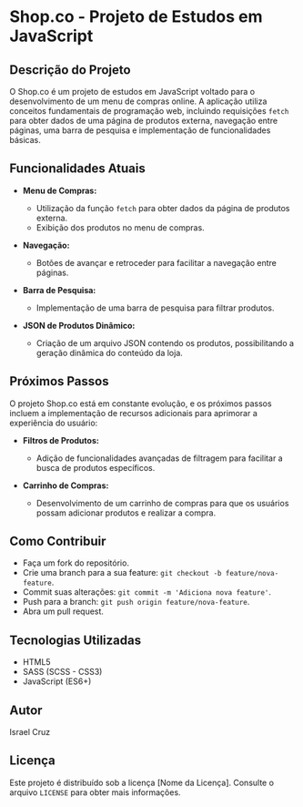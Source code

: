 # Shop.co - Projeto de Estudos em JavaScript

## Descrição do Projeto

O Shop.co é um projeto de estudos em JavaScript voltado para o desenvolvimento de um menu de compras online. A aplicação utiliza conceitos fundamentais de programação web, incluindo requisições `fetch` para obter dados de uma página de produtos externa, navegação entre páginas, uma barra de pesquisa e implementação de funcionalidades básicas.

## Funcionalidades Atuais

- **Menu de Compras:**
  - Utilização da função `fetch` para obter dados da página de produtos externa.
  - Exibição dos produtos no menu de compras.

- **Navegação:**
  - Botões de avançar e retroceder para facilitar a navegação entre páginas.

- **Barra de Pesquisa:**
  - Implementação de uma barra de pesquisa para filtrar produtos.
 
- **JSON de Produtos Dinâmico:**
  - Criação de um arquivo JSON contendo os produtos, possibilitando a geração dinâmica do conteúdo da loja.

## Próximos Passos

O projeto Shop.co está em constante evolução, e os próximos passos incluem a implementação de recursos adicionais para aprimorar a experiência do usuário:

- **Filtros de Produtos:**
  - Adição de funcionalidades avançadas de filtragem para facilitar a busca de produtos específicos.

- **Carrinho de Compras:**
  - Desenvolvimento de um carrinho de compras para que os usuários possam adicionar produtos e realizar a compra.

## Como Contribuir

- Faça um fork do repositório.
- Crie uma branch para a sua feature: `git checkout -b feature/nova-feature`.
- Commit suas alterações: `git commit -m 'Adiciona nova feature'`.
- Push para a branch: `git push origin feature/nova-feature`.
- Abra um pull request.

## Tecnologias Utilizadas

- HTML5
- SASS (SCSS - CSS3)
- JavaScript (ES6+)

## Autor

Israel Cruz

## Licença

Este projeto é distribuído sob a licença [Nome da Licença]. Consulte o arquivo `LICENSE` para obter mais informações.
